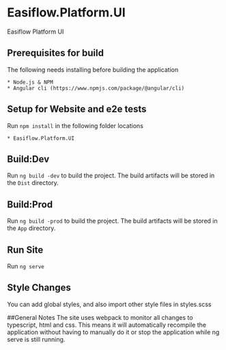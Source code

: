# Easiflow.Platform.UI
Easiflow Platform UI

## Prerequisites for build

The following needs installing before building the application

	* Node.js & NPM
	* Angular cli (https://www.npmjs.com/package/@angular/cli)

## Setup for Website and e2e tests

Run `npm install` in the following folder locations

	* Easiflow.Platform.UI

## Build:Dev
Run `ng build -dev` to build the project. The build artifacts will be stored in the `Dist` directory.

## Build:Prod
Run `ng build -prod` to build the project. The build artifacts will be stored in the `App` directory.

## Run Site
Run `ng serve` 

## Style Changes
You can add global styles, and also import other style files in styles.scss

##General Notes
The site uses webpack to monitor all changes to typescript, html and css. This means it will automatically recompile the application without having to manually do it or stop the application while ng serve is still running.